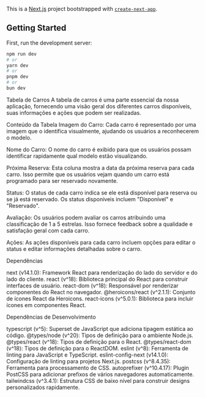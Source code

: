 This is a [Next.js](https://nextjs.org/) project bootstrapped with [`create-next-app`](https://github.com/vercel/next.js/tree/canary/packages/create-next-app).

## Getting Started

First, run the development server:

```bash
npm run dev
# or
yarn dev
# or
pnpm dev
# or
bun dev
```
Tabela de Carros
A tabela de carros é uma parte essencial da nossa aplicação, fornecendo uma visão geral dos diferentes carros disponíveis, suas informações e ações que podem ser realizadas.

Conteúdo da Tabela
Imagem do Carro: Cada carro é representado por uma imagem que o identifica visualmente, ajudando os usuários a reconhecerem o modelo.

Nome do Carro: O nome do carro é exibido para que os usuários possam identificar rapidamente qual modelo estão visualizando.

Próxima Reserva: Esta coluna mostra a data da próxima reserva para cada carro. Isso permite que os usuários vejam quando um carro está programado para ser reservado novamente.

Status: O status de cada carro indica se ele está disponível para reserva ou se já está reservado. Os status disponíveis incluem "Disponível" e "Reservado".

Avaliação: Os usuários podem avaliar os carros atribuindo uma classificação de 1 a 5 estrelas. Isso fornece feedback sobre a qualidade e satisfação geral com cada carro.

Ações: As ações disponíveis para cada carro incluem opções para editar o status e editar informações detalhadas sobre o carro.




Dependências

next (v14.1.0): Framework React para renderização do lado do servidor e do lado do cliente.
react (v^18): Biblioteca principal do React para construir interfaces de usuário.
react-dom (v^18): Responsável por renderizar componentes do React no navegador.
@heroicons/react (v^2.1.1): Conjunto de ícones React da Heroicons.
react-icons (v^5.0.1): Biblioteca para incluir ícones em componentes React.

Dependências de Desenvolvimento

typescript (v^5): Superset de JavaScript que adiciona tipagem estática ao código.
@types/node (v^20): Tipos de definição para o ambiente Node.js.
@types/react (v^18): Tipos de definição para o React.
@types/react-dom (v^18): Tipos de definição para o ReactDOM.
eslint (v^8): Ferramenta de linting para JavaScript e TypeScript.
eslint-config-next (v14.1.0): Configuração de linting para projetos Next.js.
postcss (v^8.4.35): Ferramenta para processamento de CSS.
autoprefixer (v^10.4.17): Plugin PostCSS para adicionar prefixos de vários navegadores automaticamente.
tailwindcss (v^3.4.1): Estrutura CSS de baixo nível para construir designs personalizados rapidamente.
